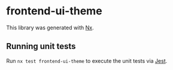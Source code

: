 # frontend-ui-theme

This library was generated with [Nx](https://nx.dev).

## Running unit tests

Run `nx test frontend-ui-theme` to execute the unit tests via [Jest](https://jestjs.io).
